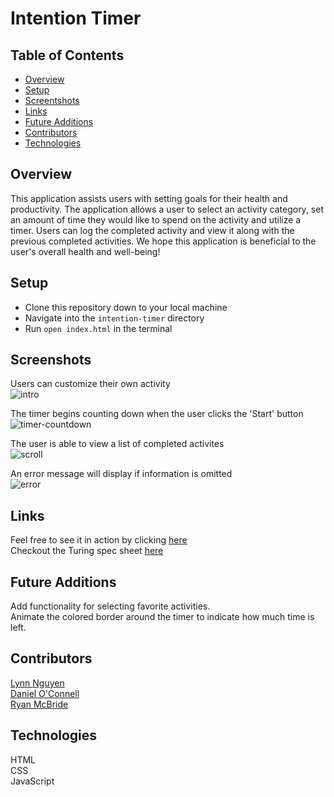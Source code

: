 # Intention Timer  
  
## Table of Contents
- [Overview](#overview)
- [Setup](#setup)
- [Screentshots](#screenshots)
- [Links](#links)
- [Future Additions](#future-additions)
- [Contributors](#contributors)
- [Technologies](#technologies)

## Overview

This application assists users with setting goals for their health and productivity. The application allows a user to select an activity category, set an amount of time they would like to spend on the activity and utilize a timer. Users can log the completed activity and view it along with the previous completed activities. We hope this application is beneficial to the user's overall health and well-being!

## Setup
  
- Clone this repository down to your local machine
- Navigate into the `intention-timer` directory
- Run `open index.html` in the terminal
   
## Screenshots  
Users can customize their own activity  
![intro](https://user-images.githubusercontent.com/62816754/140630201-4e0521c9-39ab-4630-98e6-f13324dec6f2.gif)  

   
The timer begins counting down when the user clicks the 'Start' button   
![timer-countdown](https://user-images.githubusercontent.com/62816754/140630210-f509a779-5d47-4711-8a34-66af2e9bfef2.gif)
  
The user is able to view a list of completed activites  
![scroll](https://user-images.githubusercontent.com/62816754/140630234-ffb34e54-4c87-493b-828c-5efdcc9d9645.gif)

An error message will display if information is omitted  
![error](https://user-images.githubusercontent.com/62816754/140630311-2bc7650e-8424-4a40-87a9-639aed3c1ed1.gif)

## Links
Feel free to see it in action by clicking [here](https://mr-ryan12.github.io/intention-timer/)  
Checkout the Turing spec sheet [here](https://frontend.turing.edu/projects/module-1/intention-timer-group.html)
  
## Future Additions
Add functionality for selecting favorite activities.  
Animate the colored border around the timer to indicate how much time is left.


## Contributors  
[Lynn Nguyen](https://github.com/Alynn022)  
[Daniel O'Connell](https://github.com/Daniel-OC)  
[Ryan McBride](https://github.com/mr-ryan12)
   
## Technologies
HTML  
CSS  
JavaScript